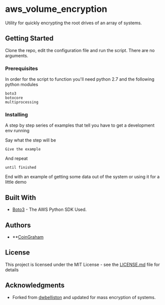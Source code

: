 # aws_volume_encryption

Utility for quickly encrypting the root drives of an array of systems.  

## Getting Started

Clone the repo, edit the configuration file and run the script.  There are no arguments.

### Prerequisites

In order for the script to function you'll need python 2.7 and the following python modules

```
boto3
botocore
multiprocessing
```

### Installing

A step by step series of examples that tell you have to get a development env running

Say what the step will be

```
Give the example
```

And repeat

```
until finished
```

End with an example of getting some data out of the system or using it for a little demo


## Built With

* [Boto3](http://boto3.readthedocs.io/en/latest/index.html) - The AWS Python SDK Used.

## Authors

* **[CoinGraham](https://github.com/CoinGraham)

## License

This project is licensed under the MIT License - see the [LICENSE.md](LICENSE.md) file for details

## Acknowledgments

* Forked from [dwbelliston](https://github.com/dwbelliston/aws_volume_encryption) and updated for mass encryption of systems.


